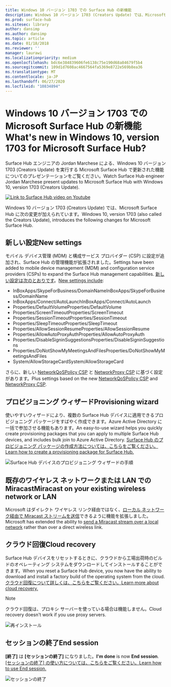 ```yaml
---
title: Windows 10 バージョン 1703 での Surface Hub の新機能
description: Windows 10 バージョン 1703 (Creators Update) では、Microsoft Surface Hub に新機能が追加されます。
ms.prod: surface-hub
ms.sitesec: library
author: dansimp
ms.author: dansimp
ms.topic: article
ms.date: 01/18/2018
ms.reviewer: ''
manager: laurawi
ms.localizationpriority: medium
ms.openlocfilehash: bdc6e384839606fe6138c75e190d68a84679f5b4
ms.sourcegitcommit: 109d1d7608ac4667564fa5369e8722e569b8ea36
ms.translationtype: MT
ms.contentlocale: ja-JP
ms.lasthandoff: 06/27/2020
ms.locfileid: "10834894"
---
```

# <span data-ttu-id="91f9d-103">Windows 10 バージョン 1703 での Microsoft Surface Hub の新機能</span><span class="sxs-lookup"><span data-stu-id="91f9d-103">What's new in Windows 10, version 1703 for Microsoft Surface Hub?</span></span>

<span data-ttu-id="91f9d-104">Surface Hub エンジニアの Jordan Marchese による、Windows 10 バージョン 1703 (Creators Update) を実行する Microsoft Surface Hub で更新された機能についてのプレゼンテーションをご覧ください。</span><span class="sxs-lookup"><span data-stu-id="91f9d-104">Watch Surface Hub engineer Jordan Marchese present updates to Microsoft Surface Hub with Windows 10, version 1703 (Creators Update).</span></span> 

<a href="https://www.youtube.com/watch?v=R8tX10VIgq0" target="_blank"> <img src="images/whats-new-video-thumbnail.png" alt="Link to Surface Hub video on Youtube" /></a>

<span data-ttu-id="91f9d-105">Windows 10 バージョン 1703 (Creators Update) では、Microsoft Surface Hub に次の変更が加えられています。</span><span class="sxs-lookup"><span data-stu-id="91f9d-105">Windows 10, version 1703 (also called the Creators Update), introduces the following changes for Microsoft Surface Hub.</span></span>

## <span data-ttu-id="91f9d-106">新しい設定</span><span class="sxs-lookup"><span data-stu-id="91f9d-106">New settings</span></span>

<span data-ttu-id="91f9d-107">モバイル デバイス管理 (MDM) と構成サービス プロバイダー (CSP) に設定が追加され、Surface Hub の管理機能が拡張されました。</span><span class="sxs-lookup"><span data-stu-id="91f9d-107">Settings have been added to mobile device management (MDM) and configuration service providers (CSPs) to expand the Surface Hub management capabilities.</span></span> <span data-ttu-id="91f9d-108">[新しい設定は次のとおりです](manage-settings-with-mdm-for-surface-hub.md)。</span><span class="sxs-lookup"><span data-stu-id="91f9d-108">[New settings include](manage-settings-with-mdm-for-surface-hub.md):</span></span>

- <span data-ttu-id="91f9d-109">InBoxApps/SkypeForBusiness/DomainName</span><span class="sxs-lookup"><span data-stu-id="91f9d-109">InBoxApps/SkypeForBusiness/DomainName</span></span>
- <span data-ttu-id="91f9d-110">InBoxApps/Connect/AutoLaunch</span><span class="sxs-lookup"><span data-stu-id="91f9d-110">InBoxApps/Connect/AutoLaunch</span></span>
- <span data-ttu-id="91f9d-111">Properties/DefaultVolume</span><span class="sxs-lookup"><span data-stu-id="91f9d-111">Properties/DefaultVolume</span></span>
- <span data-ttu-id="91f9d-112">Properties/ScreenTimeout</span><span class="sxs-lookup"><span data-stu-id="91f9d-112">Properties/ScreenTimeout</span></span>
- <span data-ttu-id="91f9d-113">Properties/SessionTimeout</span><span class="sxs-lookup"><span data-stu-id="91f9d-113">Properties/SessionTimeout</span></span>
- <span data-ttu-id="91f9d-114">Properties/SleepTimeout</span><span class="sxs-lookup"><span data-stu-id="91f9d-114">Properties/SleepTimeout</span></span>
- <span data-ttu-id="91f9d-115">Properties/AllowSessionResume</span><span class="sxs-lookup"><span data-stu-id="91f9d-115">Properties/AllowSessionResume</span></span>
- <span data-ttu-id="91f9d-116">Properties/AllowAutoProxyAuth</span><span class="sxs-lookup"><span data-stu-id="91f9d-116">Properties/AllowAutoProxyAuth</span></span>
- <span data-ttu-id="91f9d-117">Properties/DisableSigninSuggestions</span><span class="sxs-lookup"><span data-stu-id="91f9d-117">Properties/DisableSigninSuggestions</span></span>
- <span data-ttu-id="91f9d-118">Properties/DoNotShowMyMeetingsAndFiles</span><span class="sxs-lookup"><span data-stu-id="91f9d-118">Properties/DoNotShowMyMeetingsAndFiles</span></span>
- <span data-ttu-id="91f9d-119">System/AllowStorageCard</span><span class="sxs-lookup"><span data-stu-id="91f9d-119">System/AllowStorageCard</span></span>

<span data-ttu-id="91f9d-120">さらに、新しい [NetworkQoSPolicy CSP](https://msdn.microsoft.com/windows/hardware/commercialize/customize/mdm/networkqospolicy-csp) と [NetworkProxy CSP](https://msdn.microsoft.com/windows/hardware/commercialize/customize/mdm/networkproxy-csp) に基づく設定があります。</span><span class="sxs-lookup"><span data-stu-id="91f9d-120">Plus settings based on the new [NetworkQoSPolicy CSP](https://msdn.microsoft.com/windows/hardware/commercialize/customize/mdm/networkqospolicy-csp) and [NetworkProxy CSP](https://msdn.microsoft.com/windows/hardware/commercialize/customize/mdm/networkproxy-csp).</span></span>
</br>

## <span data-ttu-id="91f9d-121">プロビジョニング ウィザード</span><span class="sxs-lookup"><span data-stu-id="91f9d-121">Provisioning wizard</span></span>

<span data-ttu-id="91f9d-122">使いやすいウィザードにより、複数の Surface Hub デバイスに適用できるプロビジョニング パッケージをすばやく作成できます。Azure Active Directory に一括で参加させる機能もあります。</span><span class="sxs-lookup"><span data-stu-id="91f9d-122">An easy-to-use wizard helps you quickly create provisioning packages that you can apply to multiple Surface Hub devices, and includes bulk join to Azure Active Directory.</span></span> [<span data-ttu-id="91f9d-123">Surface Hub のプロビジョニング パッケージの作成方法については、こちらをご覧ください。</span><span class="sxs-lookup"><span data-stu-id="91f9d-123">Learn how to create a provisioning package for Surface Hub.</span></span>](provisioning-packages-for-certificates-surface-hub.md)

![Surface Hub デバイスのプロビジョニング ウィザードの手順](images/wcd-wizard.png)
    
## <span data-ttu-id="91f9d-125">既存のワイヤレス ネットワークまたは LAN での Miracast</span><span class="sxs-lookup"><span data-stu-id="91f9d-125">Miracast on your existing wireless network or LAN</span></span> 

<span data-ttu-id="91f9d-126">Microsoft はダイレクト ワイヤレス リンク経由ではなく、[ローカル ネットワーク経由で Miracast ストリームを送信](miracast-over-infrastructure.md)できるように機能を拡張しました。</span><span class="sxs-lookup"><span data-stu-id="91f9d-126">Microsoft has extended the ability to [send a Miracast stream over a local network](miracast-over-infrastructure.md) rather than over a direct wireless link.</span></span> 
    
## <span data-ttu-id="91f9d-127">クラウド回復</span><span class="sxs-lookup"><span data-stu-id="91f9d-127">Cloud recovery</span></span>

<span data-ttu-id="91f9d-128">Surface Hub デバイスをリセットするときに、クラウドから工場出荷時のビルドのオペレーティング システムをダウンロードしてインストールすることができます。</span><span class="sxs-lookup"><span data-stu-id="91f9d-128">When you reset a Surface Hub device, you now have the ability to download and install a factory build of the operating system from the cloud.</span></span> [<span data-ttu-id="91f9d-129">クラウド回復について詳しくは、こちらをご覧ください。</span><span class="sxs-lookup"><span data-stu-id="91f9d-129">Learn more about cloud recovery.</span></span>](device-reset-surface-hub.md#cloud-recovery)

>[!NOTE]
><span data-ttu-id="91f9d-130">クラウド回復は、プロキシ サーバーを使っている場合は機能しません。</span><span class="sxs-lookup"><span data-stu-id="91f9d-130">Cloud recovery doesn't work if you use proxy servers.</span></span>
    
![再インストール](images/reinstall.png)
    
## <span data-ttu-id="91f9d-132">セッションの終了</span><span class="sxs-lookup"><span data-stu-id="91f9d-132">End session</span></span>

<span data-ttu-id="91f9d-133">**[終了]** は **[セッションの終了]** になりました。</span><span class="sxs-lookup"><span data-stu-id="91f9d-133">**I'm done** is now **End session**.</span></span> [<span data-ttu-id="91f9d-134">[セッションの終了] の使い方については、こちらをご覧ください。</span><span class="sxs-lookup"><span data-stu-id="91f9d-134">Learn how to use End session.</span></span>](i-am-done-finishing-your-surface-hub-meeting.md) 

![セッションの終了](images/end-session.png)



 

 
